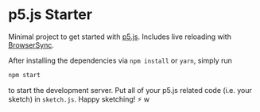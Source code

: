 # p5.js Starter

Minimal project to get started with [p5.js](https://p5js.org/).
Includes live reloading with [BrowserSync](https://www.browsersync.io/).

After installing the dependencies via `npm install` or `yarn`, simply run

```sh
npm start
```

to start the development server. Put all of your p5.js related code (i.e. your sketch) in `sketch.js`. Happy sketching! ⚡️
w